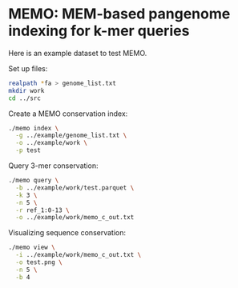 # MEMO: MEM-based pangenome indexing for k-mer queries
Here is an example dataset to test MEMO.

Set up files:
```sh
realpath *fa > genome_list.txt
mkdir work
cd ../src
```

Create a MEMO conservation index:
```sh
./memo index \
  -g ../example/genome_list.txt \
  -o ../example/work \
  -p test
```

Query 3-mer conservation:
```sh
./memo query \
  -b ../example/work/test.parquet \
  -k 3 \
  -n 5 \
  -r ref_1:0-13 \
  -o ../example/work/memo_c_out.txt
```

Visualizing sequence conservation:
```sh
./memo view \
  -i ../example/work/memo_c_out.txt \
  -o test.png \
  -n 5 \
  -b 4

